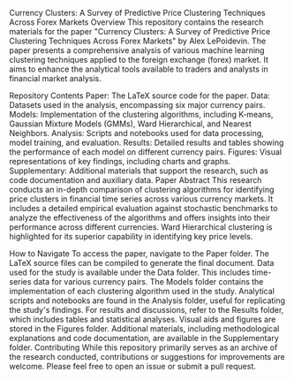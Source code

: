 Currency Clusters: A Survey of Predictive Price Clustering Techniques Across Forex Markets
Overview
This repository contains the research materials for the paper "Currency Clusters: A Survey of Predictive Price Clustering Techniques Across Forex Markets" by Alex LePoidevin. The paper presents a comprehensive analysis of various machine learning clustering techniques applied to the foreign exchange (forex) market. It aims to enhance the analytical tools available to traders and analysts in financial market analysis.

Repository Contents
Paper: The LaTeX source code for the paper.
Data: Datasets used in the analysis, encompassing six major currency pairs.
Models: Implementation of the clustering algorithms, including K-means, Gaussian Mixture Models (GMMs), Ward Hierarchical, and Nearest Neighbors.
Analysis: Scripts and notebooks used for data processing, model training, and evaluation.
Results: Detailed results and tables showing the performance of each model on different currency pairs.
Figures: Visual representations of key findings, including charts and graphs.
Supplementary: Additional materials that support the research, such as code documentation and auxiliary data.
Paper Abstract
This research conducts an in-depth comparison of clustering algorithms for identifying price clusters in financial time series across various currency markets. It includes a detailed empirical evaluation against stochastic benchmarks to analyze the effectiveness of the algorithms and offers insights into their performance across different currencies. Ward Hierarchical clustering is highlighted for its superior capability in identifying key price levels.

How to Navigate
To access the paper, navigate to the Paper folder. The LaTeX source files can be compiled to generate the final document.
Data used for the study is available under the Data folder. This includes time-series data for various currency pairs.
The Models folder contains the implementation of each clustering algorithm used in the study.
Analytical scripts and notebooks are found in the Analysis folder, useful for replicating the study's findings.
For results and discussions, refer to the Results folder, which includes tables and statistical analyses.
Visual aids and figures are stored in the Figures folder.
Additional materials, including methodological explanations and code documentation, are available in the Supplementary folder.
Contributing
While this repository primarily serves as an archive of the research conducted, contributions or suggestions for improvements are welcome. Please feel free to open an issue or submit a pull request.
